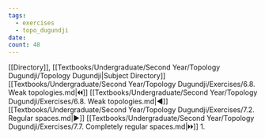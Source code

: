 ```yaml
---
tags:
  - exercises
  - topo_dugundji
date: 
count: 48
---
```

[[Directory]], [[Textbooks/Undergraduate/Second Year/Topology Dugundji/Topology Dugundji|Subject Directory]]
[[Textbooks/Undergraduate/Second Year/Topology Dugundji/Exercises/6.8. Weak topologies.md|🞀🞀]] [[Textbooks/Undergraduate/Second Year/Topology Dugundji/Exercises/6.8. Weak topologies.md|◀]] [[Textbooks/Undergraduate/Second Year/Topology Dugundji/Exercises/7.2. Regular spaces.md|▶]] [[Textbooks/Undergraduate/Second Year/Topology Dugundji/Exercises/7.7. Completely regular spaces.md|🞂🞂]]
1. 